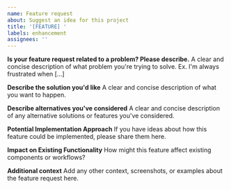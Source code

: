 ```yaml
---
name: Feature request
about: Suggest an idea for this project
title: '[FEATURE] '
labels: enhancement
assignees: ''
---
```


**Is your feature request related to a problem? Please describe.**
A clear and concise description of what problem you're trying to solve. Ex. I'm always frustrated when [...]

**Describe the solution you'd like**
A clear and concise description of what you want to happen.

**Describe alternatives you've considered**
A clear and concise description of any alternative solutions or features you've considered.

**Potential Implementation Approach**
If you have ideas about how this feature could be implemented, please share them here.

**Impact on Existing Functionality**
How might this feature affect existing components or workflows?

**Additional context**
Add any other context, screenshots, or examples about the feature request here. 
